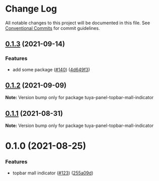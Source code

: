 # Change Log

All notable changes to this project will be documented in this file.
See [Conventional Commits](https://conventionalcommits.org) for commit guidelines.

## [0.1.3](https://github.com/tuya/tuya-panel-kit/compare/tuya-panel-topbar-mall-indicator@0.1.2...tuya-panel-topbar-mall-indicator@0.1.3) (2021-09-14)


### Features

* add some package ([#140](https://github.com/tuya/tuya-panel-kit/issues/140)) ([4d649f3](https://github.com/tuya/tuya-panel-kit/commit/4d649f3020ac96bc9aa16c0d27f925b13244317c))





## [0.1.2](https://github.com/tuya/tuya-panel-kit/compare/tuya-panel-topbar-mall-indicator@0.1.1...tuya-panel-topbar-mall-indicator@0.1.2) (2021-09-09)

**Note:** Version bump only for package tuya-panel-topbar-mall-indicator





## [0.1.1](https://github.com/tuya/tuya-panel-kit/compare/tuya-panel-topbar-mall-indicator@0.1.0...tuya-panel-topbar-mall-indicator@0.1.1) (2021-08-31)

**Note:** Version bump only for package tuya-panel-topbar-mall-indicator





# 0.1.0 (2021-08-25)


### Features

* topbar mall indicator ([#123](https://github.com/tuya/tuya-panel-kit/issues/123)) ([255a09d](https://github.com/tuya/tuya-panel-kit/commit/255a09dad54a30193003f2b8c6f56a4a4129047e))
